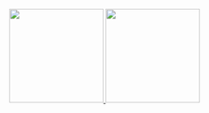 <p align="center">
  <a href="https://github.com/EthicalChaos">
    <img height="170em" src="https://github-readme-stats.vercel.app/api?username=ikadekmahagangga&show_icons=true&theme=highcontrast&hide_title=true&hide_rank=true"/>
    <img height="170em" src="https://github-readme-stats.vercel.app/api/top-langs/?username=ikadekmahagangga&hide=perl,html,css&exclude_repo=&langs_count=6&layout=compact&theme=highcontrast"/>
  </a>
</p>
